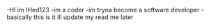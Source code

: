 -HI im IHed123 
-im a coder
-im tryna become a software developer
-basically this is it ill update my read me later
